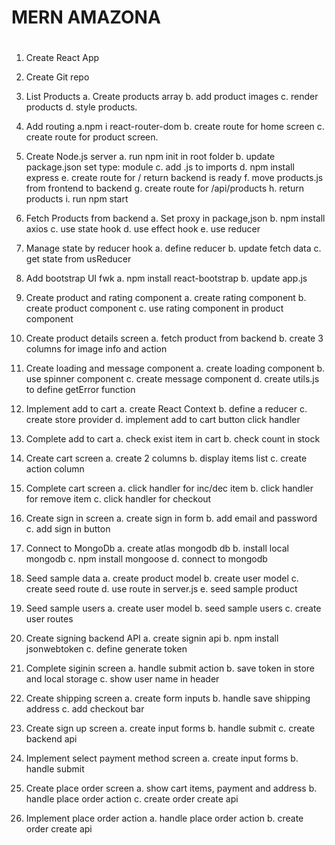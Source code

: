 # MERN AMAZONA

#

1. Create React App

2. Create Git repo

3. List Products
   a. Create products array
   b. add product images
   c. render products
   d. style products.

4. Add routing
   a.npm i react-router-dom
   b. create route for home screen
   c. create route for product screen.

5. Create Node.js server
   a. run npm init in root folder
   b. update package.json set type: module
   c. add .js to imports
   d. npm install express
   e. create route for / return backend is ready
   f. move products.js from frontend to backend
   g. create route for /api/products
   h. return products
   i. run npm start

6. Fetch Products from backend
   a. Set proxy in package,json
   b. npm install axios
   c. use state hook
   d. use effect hook
   e. use reducer

7. Manage state by reducer hook
   a. define reducer
   b. update fetch data
   c. get state from usReducer

8. Add bootstrap UI fwk
   a. npm install react-bootstrap
   b. update app.js

9. Create product and rating component
   a. create rating component
   b. create product component
   c. use rating component in product component

10. Create product details screen
    a. fetch product from backend
    b. create 3 columns for image info and action

11. Create loading and message component
    a. create loading component
    b. use spinner component
    c. create message component
    d. create utils.js to define getError function

12. Implement add to cart
    a. create React Context
    b. define a reducer
    c. create store provider
    d. implement add to cart button click handler

13. Complete add to cart
    a. check exist item in cart
    b. check count in stock

14. Create cart screen
    a. create 2 columns
    b. display items list
    c. create action column

15. Complete cart screen
    a. click handler for inc/dec item
    b. click handler for remove item
    c. click handler for checkout

16. Create sign in screen
    a. create sign in form
    b. add email and password
    c. add sign in button

17. Connect to MongoDb
    a. create atlas mongodb db
    b. install local mongodb
    c. npm install mongoose
    d. connect to mongodb

18. Seed sample data
    a. create product model
    b. create user model
    c. create seed route
    d. use route in server.js
    e. seed sample product

19. Seed sample users
    a. create user model
    b. seed sample users
    c. create user routes

20. Create signing backend API
    a. create signin api
    b. npm install jsonwebtoken
    c. define generate token

21. Complete siginin screen
    a. handle submit action
    b. save token in store and local storage
    c. show user name in header

22. Create shipping screen
    a. create form inputs
    b. handle save shipping address
    c. add checkout bar

23. Create sign up screen
    a. create input forms
    b. handle submit
    c. create backend api

24. Implement select payment method screen
    a. create input forms
    b. handle submit

25. Create place order screen
    a. show cart items, payment and address
    b. handle place order action
    c. create order create api

26. Implement place order action
    a. handle place order action
    b. create order create api
